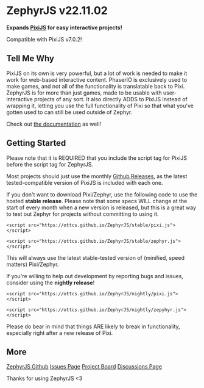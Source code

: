 <h1>ZephyrJS v22.11.02</h1>
<p><strong>Expands <a href="https://github.com/pixijs/pixijs">PixiJS</a> for easy interactive projects!</strong></p>

<p class="pixi">Compatible with PixiJS v7.0.2!</p>

<h2>Tell Me Why</h2>
<p>PixiJS on its own is very powerful, but a lot of work is needed to make it work for web-based interactive content. PhaserIO is exclusively used to make games, and not all of the functionality is translatable back to Pixi. ZephyrJS is for more than just games, made to be usable with user-interactive projects of any sort. It also directly ADDS to PixiJS instead of wrapping it, letting you use the full functionality of Pixi so that what you've gotten used to can still be used outside of Zephyr.</p>
<p>Check out <a href="https://ottcs.github.io/ZephyrJS/documentation.html">the documentation</a> as well!</p>

<h2>Getting Started</h2>

<p>Please note that it is REQUIRED that you include the script tag for PixiJS before the script tag for ZephyrJS.</p>

<p>Most projects should just use the monthly <a href="https://github.com/OttCS/ZephyrJS/releases">Github Releases</a>, as the latest tested-compatible version of PixiJS is included with each one.</p>

<p>If you don't want to download Pixi/Zephyr, use the following code to use the hosted <strong>stable release</strong>. Please note that some specs WILL change at the start of every month when a new version is released, but this is a great way to test out Zephyr for projects without committing to using it.</p>
<p><code>&lt;script src="https://ottcs.github.io/ZephyrJS/stable/pixi.js"&gt;&lt;/script&gt;</code></p>
<p><code>&lt;script src="https://ottcs.github.io/ZephyrJS/stable/zephyr.js"&gt;&lt;/script&gt;</code></p>
<p>This will always use the latest stable-tested version of (minified, speed matters) Pixi/Zephyr.</p>

<p>If you're willing to help out development by reporting bugs and issues, consider using the <strong>nightly release</strong>!</p>
<p><code>&lt;script src="https://ottcs.github.io/ZephyrJS/nightly/pixi.js"&gt;&lt;/script&gt;</code></p>
<p><code>&lt;script src="https://ottcs.github.io/ZephyrJS/nightly/zepyhyr.js"&gt;&lt;/script&gt;</code></p>
<p>Please do bear in mind that things ARE likely to break in functionality, especially right after a new release of Pixi.</p>

<h2>More</h2>
<p><a href="https://github.com/OttCS/ZephyrJS/">ZephyrJS Github</a>
<a href="https://github.com/OttCS/ZephyrJS/issues">Issues Page</a>
<a href="https://github.com/users/OttCS/projects/7">Project Board</a>
<a href="https://github.com/OttCS/ZephyrJS/discussions">Discussions Page</a>
</p>

<p>Thanks for using ZephyrJS &lt;3</p>
